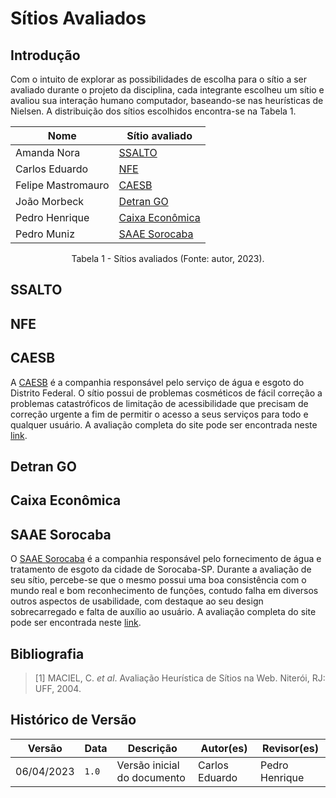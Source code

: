# Sítios Avaliados

## Introdução

Com o intuito de explorar as possibilidades de escolha para o sítio a ser avaliado durante o projeto da disciplina, cada integrante escolheu um sítio e avaliou sua interação humano computador, baseando-se nas heurísticas de Nielsen. A distribuição dos sítios escolhidos encontra-se na Tabela 1.

<center>

| Nome          | Sítio avaliado           |
| ------------- | ------------------------ |
| Amanda Nora   | [SSALTO](http://ssalto.rj.gov.br) |
| Carlos Eduardo | [NFE](https://www.nfe.fazenda.gov.br/portal/principal.aspx) |
| Felipe Mastromauro  | [CAESB](https://www.caesb.df.gov.br) |
| João Morbeck | [Detran GO](https://www.detran.go.gov.br/psw/#/pages/pagina-inicial) |
| Pedro Henrique | [Caixa Econômica](https://www.caixa.gov.br/Paginas/home-caixa.aspx) |
| Pedro Muniz | [SAAE Sorocaba](https://www.saaesorocaba.com.br) |

</center>
<div style="text-align: center">
<p> Tabela 1 - Sítios avaliados (Fonte: autor, 2023).</p>
</div>

## SSALTO


## NFE


## CAESB

A [CAESB](https://www.caesb.df.gov.br/) é a companhia responsável pelo serviço de água e esgoto do Distrito Federal. O sítio possui de problemas cosméticos de fácil correção a problemas catastróficos de limitação de acessibilidade que precisam de correção urgente a fim de permitir o acesso a seus serviços para todo e qualquer usuário. A avaliação completa do site pode ser encontrada neste [link](./avaliacao_CAESB.md).

## Detran GO


## Caixa Econômica


## SAAE Sorocaba
O [SAAE Sorocaba](https://www.saaesorocaba.com.br/) é a companhia responsável pelo fornecimento de água e tratamento de esgoto da cidade de Sorocaba-SP. Durante a avaliação de seu sítio, percebe-se que o mesmo possui uma boa consistência com o mundo real e bom reconhecimento de funções, contudo falha em diversos outros aspectos de usabilidade, com destaque ao seu design sobrecarregado e falta de auxílio ao usuário. A avaliação completa do site pode ser encontrada neste [link](./avaliacao_SAAE.md).

## Bibliografia

> [1] MACIEL, C. _et al_. Avaliação Heurística de Sítios na Web. Niterói, RJ: UFF, 2004.

## Histórico de Versão

|   Versão   | Data  |                      Descrição                      |    Autor(es)   |  Revisor(es)  |
| ---------- | ----- | --------------------------------------------------- | -------------- | ------------- |
| 06/04/2023 | `1.0` | Versão inicial do documento | Carlos Eduardo | Pedro Henrique |
